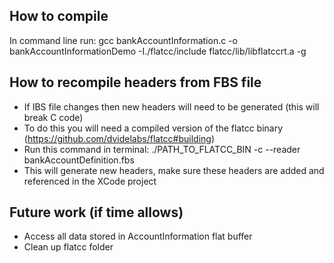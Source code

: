 How to compile
---------------
In command line run: gcc bankAccountInformation.c -o bankAccountInformationDemo -I./flatcc/include flatcc/lib/libflatccrt.a -g

How to recompile headers from FBS file
---------------
- If IBS file changes then new headers will need to be generated (this will break C code)
- To do this you will need a compiled version of the flatcc binary (https://github.com/dvidelabs/flatcc#building)
- Run this command in terminal: ./PATH_TO_FLATCC_BIN -c --reader bankAccountDefinition.fbs 
- This will generate new headers, make sure these headers are added and referenced in the XCode project

Future work (if time allows)
---------------
- Access all data stored in AccountInformation flat buffer
- Clean up flatcc folder
